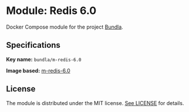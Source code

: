 # Module: Redis 6.0

Docker Compose module for the project [Bundla](https://github.com/tgaru/bundla).

## Specifications

**Key name:** `bundla/m-redis-6.0`

**Image based:** [m-redis-6.0](https://hub.docker.com/_/redis)

## License
The module is distributed under the MIT license. [See LICENSE](./LICENSE.md) for details.

